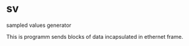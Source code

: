 # sv
sampled values generator

This is programm sends blocks of data incapsulated in ethernet frame. 
